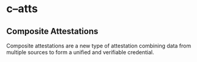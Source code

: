 #  c–atts
## Composite Attestations
Composite attestations are a new type of attestation combining data from multiple sources to form a unified and verifiable credential.
